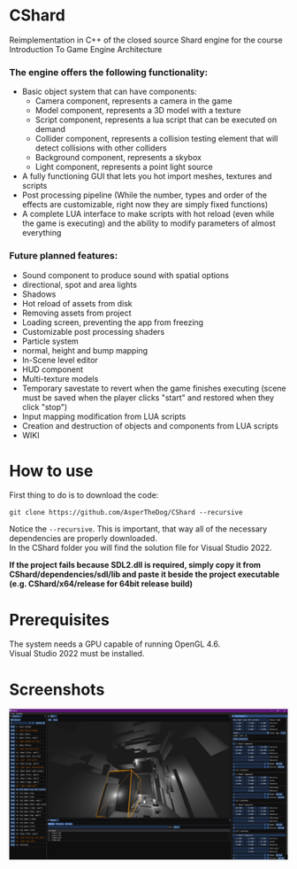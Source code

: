 # CShard
Reimplementation in C++ of the closed source Shard engine for the course Introduction To Game Engine Architecture

### The engine offers the following functionality:
 - Basic object system that can have components:
    - Camera component, represents a camera in the game
    - Model component, represents a 3D model with a texture
    - Script component, represents a lua script that can be executed on demand
    - Collider component, represents a collision testing element that will detect collisions with other colliders
    - Background component, represents a skybox
    - Light component, represents a point light source
 - A fully functioning GUI that lets you hot import meshes, textures and scripts
 - Post processing pipeline (While the number, types and order of the effects are customizable, right now they are simply fixed functions)
 - A complete LUA interface to make scripts with hot reload (even while the game is executing) and the ability to modify parameters of almost everything


### Future planned features:
  - Sound component to produce sound with spatial options
  - directional, spot and area lights
  - Shadows
  - Hot reload of assets from disk
  - Removing assets from project
  - Loading screen, preventing the app from freezing
  - Customizable post processing shaders
  - Particle system
  - normal, height and bump mapping
  - In-Scene level editor
  - HUD component
  - Multi-texture models
  - Temporary savestate to revert when the game finishes executing (scene must be saved when the player clicks "start" and restored when they click "stop")
  - Input mapping modification from LUA scripts
  - Creation and destruction of objects and components from LUA scripts
  - WIKI

# How to use

First thing to do is to download the code:
```
git clone https://github.com/AsperTheDog/CShard --recursive
```
Notice the `--recursive`. This is important, that way all of the necessary dependencies are properly downloaded.  
In the CShard folder you will find the solution file for Visual Studio 2022.

**If the project fails because SDL2.dll is required, simply copy it from CShard/dependencies/sdl/lib and paste it beside the project executable (e.g. CShard/x64/release for 64bit release build)**

# Prerequisites

The system needs a GPU capable of running OpenGL 4.6.  
Visual Studio 2022 must be installed.

# Screenshots
![image](https://github.com/AsperTheDog/CShard/blob/main/wiki/example1.png?raw=true)
